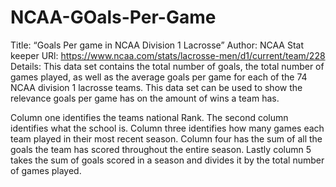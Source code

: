 # NCAA-GOals-Per-Game
Title: “Goals Per game in NCAA Division 1 Lacrosse”
Author: NCAA Stat keeper
URl: https://www.ncaa.com/stats/lacrosse-men/d1/current/team/228 
Details: This data set contains the total number of goals, the total number of games played, as well as the average goals per game for each of the 74 NCAA division 1 lacrosse teams. This data set can be used to show the relevance goals per game has on the amount of wins a team has.

Column one identifies the teams national Rank. The second column identifies what the school is. Column three identifies how many games each team played in their most recent season. Column four has the sum of all the goals the team has scored throughout the entire season. Lastly column 5 takes the sum of goals scored in a season and divides it by the total number of games played.

